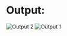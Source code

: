 # Output:

![Output 2](https://user-images.githubusercontent.com/41969044/107930947-ab57ae00-6fa1-11eb-9052-24e052fd8461.png)
![Output 1](https://user-images.githubusercontent.com/41969044/107930950-ac88db00-6fa1-11eb-8e6b-6097ca67d2e3.png)



